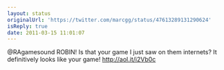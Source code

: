 ```yaml
---
layout: status
originalUrl: 'https://twitter.com/marcgg/status/47613289131290624'
isReply: true
date: 2011-03-15 11:01:07
---
```


@RAgamesound ROBIN! Is that your game I just saw on them internets? It definitively looks like your game! http://aol.it/i2Vb0c
